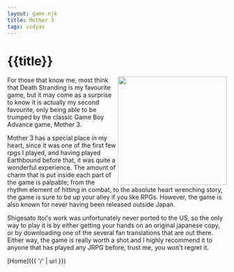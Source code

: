 ```yaml
---
layout: game.njk
title: Mother 3
tags: vidyas
---
```


# {{title}}

<img align="right" src="{{'/static/img/M3.jpg'|url}}" width="250" height="auto">

For those that know me, most think that Death Stranding is my favourite game, but it may come as a surprise to know it is actually my second favourite, only being able to be trumped by the classic Game Boy Advance game, Mother 3.

Mother 3 has a special place in my heart, since it was one of the first few rpgs I played, and having played Earthbound before that, it was quite a wonderful experience. The amount of charm that is put inside each part of the game is palpable; from the rhythm element of hitting in combat, to the absolute heart wrenching story, the game is sure to be up your alley if you like RPGs. However, the game is also known for never having been released outside Japan.

Shigesato Itoi's work was unfortunately never ported to the US, so the only way to play it is by either getting your hands on an original japanese copy, or by downloading one of the several fan translations that are out there. Either way, the game is really worth a shot and I highly recommend it to anyone that has played any JRPG before, trust me, you won't regret it.

[Home]({{ '/' | url }})

